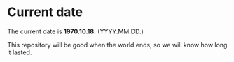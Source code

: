 # Current date

The current date is **1970.10.18.** (YYYY.MM.DD.)

This repository will be good when the world ends, so we will know how long it lasted.